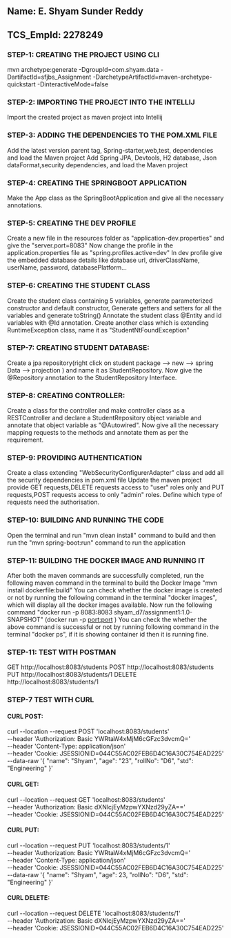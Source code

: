 [//]: # (make the app as the spring boot application and annotate with the necessary annotations)

[//]: # (now create a resources folder inside the main folder and create application.properties for both profiles)

[//]: # (now update the dev profile application.yml file with mysql -url, -user, -password details)

[//]: # (now create docker-compose-mysql.yml file in the project&#40;student&#41; directory)

[//]: # (update the docker-compose-mysql.yml file, inside the services give the image, environment variables, ports...)

[//]: # (create a students package which consists of controller, repository and security as the sub packages)

[//]: # (create a student class with all the variables and generate getters, setters and constructors)

[//]: # (now create a student repository interface which will extend the jpa repository, give the student class as entity and give it  @Id annotation to primary key)

[//]: # (now create a new class StudentNotFoundException extending the RuntimeException class)

[//]: # (now create a student controller and annotate it with rest controller)

[//]: # (now create student repository object variable and give it autowired annotation)

## Name: E. Shyam Sunder Reddy
## TCS_EmpId: 2278249

### STEP-1: CREATING THE PROJECT USING CLI
mvn archetype:generate -DgroupId=com.shyam.data -DartifactId=sfjbs_Assignment -DarchetypeArtifactId=maven-archetype-quickstart -DinteractiveMode=false

### STEP-2: IMPORTING THE PROJECT INTO THE INTELLIJ
Import the created project as maven project into Intellij

### STEP-3: ADDING THE DEPENDENCIES TO THE POM.XML FILE
Add the latest version parent tag, Spring-starter,web,test, dependencies and load the Maven project
Add Spring JPA, Devtools, H2 database, Json dataFormat,security dependencies, and load the Maven project

### STEP-4: CREATING THE SPRINGBOOT APPLICATION
Make the App class as the SpringBootApplication and  give all the necessary annotations.

### STEP-5: CREATING THE DEV PROFILE
Create a new file in the resources folder as "application-dev.properties" and give the "server.port=8083"
Now change the profile in the application.properties file as "spring.profiles.active=dev"
In dev profile give the embedded database details like database url, driverClassName, userName, password, databasePlatform...

### STEP-6: CREATING THE STUDENT CLASS
Create the student class containing 5 variables, generate parameterized constructor and default constructor,
Generate getters and setters for all the variables and generate toString()
Annotate the student class @Entity and id variables with @Id annotation.
Create another class which is extending RuntimeException class, name it as "StudentNtFoundException"

### STEP-7: CREATING STUDENT DATABASE:
Create a jpa repository(right click on student package --> new --> spring Data --> projection ) and name it as StudentRepository.
Now give the @Repository annotation to the StudentRepository Interface.

### STEP-8: CREATING CONTROLLER:
Create a class for the controller and make controller class as a RESTController and declare a StudentRepository object variable and
annotate that object variable as "@Autowired".
Now give all the necessary mapping requests to the methods and annotate them as per the requirement.

### STEP-9: PROVIDING AUTHENTICATION
Create a class extending "WebSecurityConfigurerAdapter" class and add all the security dependencies in pom.xml file
Update the maven project
provide GET requests,DELETE requests  access to "user" roles only and PUT requests,POST requests access to only "admin" roles.
Define which type of requests need the authorisation.

### STEP-10: BUILDING AND RUNNING THE CODE
Open the terminal and run "mvn clean install" command to build and then run the "mvn spring-boot:run" command to run the application

### STEP-11: BUILDING THE DOCKER IMAGE AND RUNNING IT
After both the maven commands are successfully completed, run the following maven command in the terminal to build the Docker Image "mvn install dockerfile:build"
You can check whether the docker image is created or not by running the following command in the terminal "docker images", which will display all the docker images available.
Now run the following command "docker run -p 8083:8083 shyam_d7/assignment1:1.0-SNAPSHOT" (docker run -p <port:port> <repository-name>)
You can check the whether the above command is successful or not by running following command in the terminal "docker ps", if it is showing container id then it is running fine.

### STEP-11: TEST WITH POSTMAN
GET http://localhost:8083/students
POST http://localhost:8083/students
PUT http://localhost:8083/students/1
DELETE http://localhost:8083/students/1

### STEP-7 TEST WITH CURL

#### CURL POST:
curl --location --request POST 'localhost:8083/students' \
--header 'Authorization: Basic YWRtaW4xMjM6cGFzc3dvcmQ=' \
--header 'Content-Type: application/json' \
--header 'Cookie: JSESSIONID=044C55AC02FEB6D4C16A30C754EAD225' \
--data-raw '{
"name": "Shyam",
"age": "23",
"rollNo": "D6",
"std": "Engineering"
}'

#### CURL GET:

curl --location --request GET 'localhost:8083/students' \
--header 'Authorization: Basic dXNlcjEyMzpwYXNzd29yZA==' \
--header 'Cookie: JSESSIONID=044C55AC02FEB6D4C16A30C754EAD225'

#### CURL PUT:
curl --location --request PUT 'localhost:8083/students/1' \
--header 'Authorization: Basic YWRtaW4xMjM6cGFzc3dvcmQ=' \
--header 'Content-Type: application/json' \
--header 'Cookie: JSESSIONID=044C55AC02FEB6D4C16A30C754EAD225' \
--data-raw '{
"name": "Shyam",
"age": 23,
"rollNo": "D6",
"std": "Engineering"
}'
#### CURL DELETE:
curl --location --request DELETE 'localhost:8083/students/1' \
--header 'Authorization: Basic dXNlcjEyMzpwYXNzd29yZA==' \
--header 'Cookie: JSESSIONID=044C55AC02FEB6D4C16A30C754EAD225'



